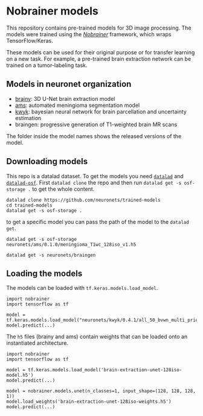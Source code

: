 # Nobrainer models

This repository contains pre-trained models for 3D image processing. The models were trained using the [_Nobrainer_](https://github.com/neuronets/nobrainer) framework, which wraps TensorFlow/Keras.

These models can be used for their original purpose or for transfer learning on a new task. For example, a pre-trained brain extraction network can be trained on a tumor-labeling task.

## Models in neuronet organization

- [brainy](https://github.com/neuronets/brainy): 3D U-Net brain extraction model
- [ams](https://github.com/neuronets/ams): automated meningioma segmentation model
- [kwyk](https://github.com/neuronets/kwyk): bayesian neural network for brain parcellation and uncertainty estimation
- braingen: progressive generation of T1-weighted brain MR scans

The folder inside the model names shows the released versions of the model.

## Downloading models

This repo is a datalad dataset. To get the models you need [`datalad`](https://www.datalad.org/get_datalad.html) and [`datalad-osf`](https://pypi.org/project/datalad-osf/). First `datalad clone` the repo and then run `datalad get -s osf-storage .` to get the whole content. 

```
datalad clone https://github.com/neuronets/trained-models
cd trained-models
datalad get -s osf-storage .
```

to get a specific model you can pass the path of the model to the `datalad get`.

```
datalad get -s osf-storage neuronets/ams/0.1.0/meningioma_T1wc_128iso_v1.h5
```

```
datalad get -s neuronets/braingen
```

## Loading the models

The models can be loaded with `tf.keras.models.load_model`. 

```
import nobrainer
import tensorflow as tf

model = tf.keras.models.load_model("neuronets/kwyk/0.4.1/all_50_bvwn_multi_prior")
model.predict(...)
```

The `h5` files (brainy and ams) contain weights that can be loaded onto an instantiated architecture.

```
import nobrainer
import tensorflow as tf

model = tf.keras.models.load_model('brain-extraction-unet-128iso-model.h5')
model.predict(...)

model = nobrainer.models.unet(n_classes=1, input_shape=(128, 128, 128, 1))
model.load_weights('brain-extraction-unet-128iso-weights.h5')
model.predict(...)
```

